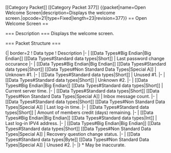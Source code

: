 \[\[Category Packet\]\] \[\[Category Packet 377\]\] {{packet\|name=Open
Welcome Screen\|description=Displays the welcome
screen.\|opcode=21\|type=Fixed\|length=23\|revision=377}} == Open
Welcome Screen ==

=== Description === Displays the welcome screen.

=== Packet Structure ===

{\| border=2 ! Data type ! Description \|- \| \[\[Data Types\#Big
Endian\|Big Endian\]\] \[\[Data Types\#Standard data types\|Short\]\] \|
Last password change occurance \|- \| \[\[Data Types\#Big Endian\|Big
Endian\]\] \[\[Data Types\#Standard data types\|Short\]\] \[\[Data
Types\#Non Standard Data Types\|Special A\]\] \| Unknown \#1. \|- \|
\[\[Data Types\#Standard data types\|Short\]\] \| Unused \#1. \|- \|
\[\[Data Types\#Standard data types\|Short\]\] \| Unknown \#2. \|- \|
\[\[Data Types\#Big Endian\|Big Endian\]\] \[\[Data Types\#Standard data
types\|Short\]\] \| Current server time. \|- \| \[\[Data Types\#Standard
data types\|Short\]\] \[\[Data Types\#Non Standard Data Types\|Special
A\]\] \| Inbox message count. \|- \| \[\[Data Types\#Standard data
types\|Short\]\] \[\[Data Types\#Non Standard Data Types\|Special A\]\]
\| Last log-in time. \|- \| \[\[Data Types\#Standard data
types\|Short\]\] \| Amount of members credit (days) remaining. \|- \|
\[\[Data Types\#Big Endian\|Big Endian\]\] \[\[Data Types\#Standard data
types\|Int\]\] \| Last log-in IPV4 address. \|- \| \[\[Data Types\#Big
Endian\|Big Endian\]\] \[\[Data Types\#Standard data types\|Short\]\]
\[\[Data Types\#Non Standard Data Types\|Special A\]\] \| Recovery
question change status. \|- \| \[\[Data Types\#Standard data
types\|Byte\]\] \[\[Data Types\#Non Standard Data Types\|Special A\]\]
\| Unused \#2. \|- \|} \* May be inaccurate.
